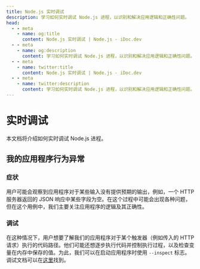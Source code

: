 ```yaml
---
title: Node.js 实时调试
description: 学习如何实时调试 Node.js 进程，以识别和解决应用逻辑和正确性问题。
head:
  - - meta
    - name: og:title
      content: Node.js 实时调试 | Node.js - iDoc.dev
  - - meta
    - name: og:description
      content: 学习如何实时调试 Node.js 进程，以识别和解决应用逻辑和正确性问题。
  - - meta
    - name: twitter:title
      content: Node.js 实时调试 | Node.js - iDoc.dev
  - - meta
    - name: twitter:description
      content: 学习如何实时调试 Node.js 进程，以识别和解决应用逻辑和正确性问题。
---
```



# 实时调试

本文档将介绍如何实时调试 Node.js 进程。

## 我的应用程序行为异常

### 症状

用户可能会观察到应用程序对于某些输入没有提供预期的输出，例如，一个 HTTP 服务器返回的 JSON 响应中某些字段为空。在这个过程中可能会出现各种问题，但在这个用例中，我们主要关注应用程序的逻辑及其正确性。

### 调试

在这种情况下，用户想要了解我们的应用程序对于某个触发器（例如传入的 HTTP 请求）执行的代码路径。他们可能还想逐步执行代码并控制执行过程，以及检查变量在内存中保存的值。为此，我们可以在启动应用程序时使用 `--inspect` 标志。调试文档可以在[这里](/zh/nodejs/guide/debugging-nodejs)找到。

